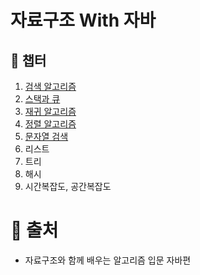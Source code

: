 # 자료구조 With 자바

## :bookmark_tabs: 챕터
1. [검색 알고리즘](https://github.com/mkyoung24/Algorithm/tree/ch1)
2. [스택과 큐](https://github.com/mkyoung24/Algorithm/tree/ch2)
3. [재귀 알고리즘](https://github.com/mkyoung24/Algorithm/tree/ch3)
4. [정렬 알고리즘](https://github.com/mkyoung24/Algorithm/tree/ch4)
5. [문자열 검색](https://github.com/mkyoung24/Algorithm/tree/ch5)
6. 리스트
7. 트리
8. 해시
9. 시간복잡도, 공간복잡도


# :file_folder: 출처
- 자료구조와 함께 배우는 알고리즘 입문 자바편

